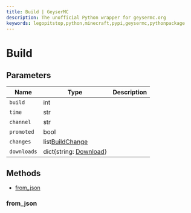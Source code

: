 ```yaml
---
title: Build | GeyserMC
description: The unofficial Python wrapper for geysermc.org
keywords: legopitstop,python,minecraft,pypi,geysermc,pythonpackage
---
```


# Build

## Parameters

| Name        | Type                                    | Description |
| ----------- | --------------------------------------- | ----------- |
| `build`     | int                                     |             |
| `time`      | str                                     |             |
| `channel`   | str                                     |             |
| `promoted`  | bool                                    |             |
| `changes`   | list[BuildChange](./BuildChange.md)     |             |
| `downloads` | dict{string: [Download](./Download.md)} |             |

## Methods

- [from_json](#from_json)

### from_json

